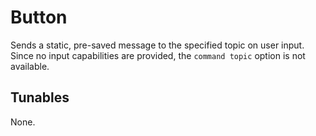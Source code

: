 # Button

Sends a static, pre-saved message to the specified topic on user input.  
Since no input capabilities are provided, the `command topic` option is not available.

## Tunables
None.